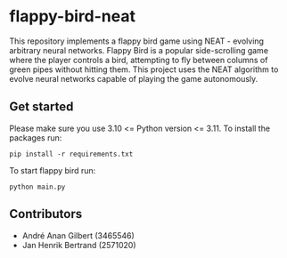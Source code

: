 # flappy-bird-neat

This repository implements a flappy bird game using NEAT - evolving arbitrary neural networks. Flappy Bird is a popular side-scrolling game where the player controls a bird, attempting to fly between columns of green pipes without hitting them. This project uses the NEAT algorithm to evolve neural networks capable of playing the game autonomously.

## Get started

Please make sure you use 3.10 <= Python version <= 3.11. To install the packages run:

```
pip install -r requirements.txt
```

To start flappy bird run:

```
python main.py
```

## Contributors

- André Anan Gilbert (3465546)
- Jan Henrik Bertrand (2571020)
